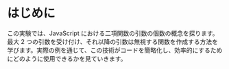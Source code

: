 # はじめに

この実験では、JavaScript における二項関数の引数の個数の概念を探ります。最大 2 つの引数を受け付け、それ以降の引数は無視する関数を作成する方法を学びます。実際の例を通じて、この技術がコードを簡略化し、効率的にするためにどのように使用できるかを見ていきます。
